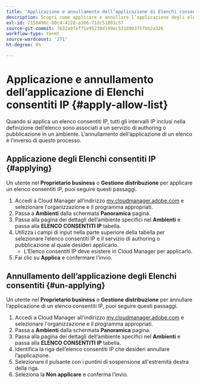 ```yaml
---
title: 'Applicazione e annullamento dell’applicazione di Elenchi consentiti IP '
description: Scopri come applicare e annullare l’applicazione degli elenchi consentiti IP agli ambienti.
exl-id: 7158496c-b0c4-4228-a306-71dc51003c57
source-git-commit: 7632a9fef71e95238d149ec5318903757bb2a326
workflow-type: tm+mt
source-wordcount: '271'
ht-degree: 0%

---
```



# Applicazione e annullamento dell’applicazione di Elenchi consentiti IP {#apply-allow-list}

Quando si applica un elenco consentiti IP, tutti gli intervalli IP inclusi nella definizione dell’elenco sono associati a un servizio di authoring o pubblicazione in un ambiente. L’annullamento dell’applicazione di un elenco è l’inverso di questo processo.

## Applicazione degli Elenchi consentiti IP {#applying}

Un utente nel **Proprietario business** o **Gestione distribuzione** per applicare un elenco consentiti IP, puoi seguire questi passaggi.

1. Accedi a Cloud Manager all&#39;indirizzo [my.cloudmanager.adobe.com](https://my.cloudmanager.adobe.com/) e selezionare l&#39;organizzazione e il programma appropriati.
1. Passa a **Ambienti** dalla schermata **Panoramica** pagina.
1. Passa alla pagina dei dettagli dell’ambiente specifici nel **Ambienti** e passa alla **ELENCO CONSENTITI IP** tabella.
1. Utilizza i campi di input nella parte superiore della tabella per selezionare l’elenco consentiti IP e il servizio di authoring o pubblicazione al quale desideri applicarlo.
   * L’Elenco consentiti IP deve esistere in Cloud Manager per applicarlo.
1. Fai clic su **Applica** e confermare l&#39;invio.

## Annullamento dell’applicazione degli Elenchi consentiti {#un-applying}

Un utente nel **Proprietario business** o **Gestione distribuzione** per annullare l’applicazione di un elenco consentiti IP, puoi seguire questi passaggi.

1. Accedi a Cloud Manager all&#39;indirizzo [my.cloudmanager.adobe.com](https://my.cloudmanager.adobe.com/) e selezionare l&#39;organizzazione e il programma appropriati.
1. Passa a **Ambienti** dalla schermata **Panoramica** pagina.
1. Passa alla pagina dei dettagli dell’ambiente specifici nel **Ambienti** e passa alla **ELENCO CONSENTITI IP** tabella.
1. Identifica la riga dell’elenco consentiti IP che desideri annullare l’applicazione.
1. Selezionare il pulsante con i puntini di sospensione all&#39;estremità destra della riga.
1. Seleziona la **Non applicare** e conferma l’invio.
